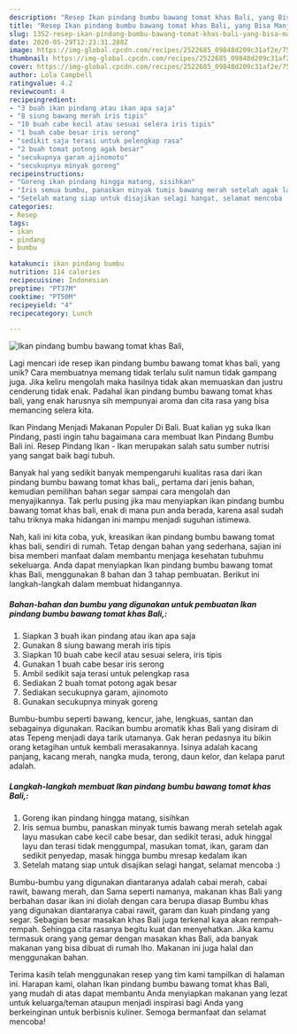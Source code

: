 ```yaml
---
description: "Resep Ikan pindang bumbu bawang tomat khas Bali, yang Bisa Manjain Lidah"
title: "Resep Ikan pindang bumbu bawang tomat khas Bali, yang Bisa Manjain Lidah"
slug: 1352-resep-ikan-pindang-bumbu-bawang-tomat-khas-bali-yang-bisa-manjain-lidah
date: 2020-05-29T12:23:31.288Z
image: https://img-global.cpcdn.com/recipes/2522685_09848d209c31af2e/751x532cq70/ikan-pindang-bumbu-bawang-tomat-khas-bali-foto-resep-utama.jpg
thumbnail: https://img-global.cpcdn.com/recipes/2522685_09848d209c31af2e/751x532cq70/ikan-pindang-bumbu-bawang-tomat-khas-bali-foto-resep-utama.jpg
cover: https://img-global.cpcdn.com/recipes/2522685_09848d209c31af2e/751x532cq70/ikan-pindang-bumbu-bawang-tomat-khas-bali-foto-resep-utama.jpg
author: Lola Campbell
ratingvalue: 4.2
reviewcount: 4
recipeingredient:
- "3 buah ikan pindang atau ikan apa saja"
- "8 siung bawang merah iris tipis"
- "10 buah cabe kecil atau sesuai selera iris tipis"
- "1 buah cabe besar iris serong"
- "sedikit saja terasi untuk pelengkap rasa"
- "2 buah tomat potong agak besar"
- "secukupnya garam ajinomoto"
- "secukupnya minyak goreng"
recipeinstructions:
- "Goreng ikan pindang hingga matang, sisihkan"
- "Iris semua bumbu, panaskan minyak tumis bawang merah setelah agak layu masukan cabe kecil cabe besar, dan sedikit terasi, aduk hinggal layu dan terasi tidak menggumpal, masukan tomat, ikan, garam dan sedikit penyedap, masak hingga bumbu mresap kedalam ikan"
- "Setelah matang siap untuk disajikan selagi hangat, selamat mencoba :)"
categories:
- Resep
tags:
- ikan
- pindang
- bumbu

katakunci: ikan pindang bumbu 
nutrition: 114 calories
recipecuisine: Indonesian
preptime: "PT37M"
cooktime: "PT50M"
recipeyield: "4"
recipecategory: Lunch

---
```



![Ikan pindang bumbu bawang tomat khas Bali,](https://img-global.cpcdn.com/recipes/2522685_09848d209c31af2e/751x532cq70/ikan-pindang-bumbu-bawang-tomat-khas-bali-foto-resep-utama.jpg)

Lagi mencari ide resep ikan pindang bumbu bawang tomat khas bali, yang unik? Cara membuatnya memang tidak terlalu sulit namun tidak gampang juga. Jika keliru mengolah maka hasilnya tidak akan memuaskan dan justru cenderung tidak enak. Padahal ikan pindang bumbu bawang tomat khas bali, yang enak harusnya sih mempunyai aroma dan cita rasa yang bisa memancing selera kita.

Ikan Pindang Menjadi Makanan Populer Di Bali. Buat kalian yg suka Ikan Pindang, pasti ingin tahu bagaimana cara membuat Ikan Pindang Bumbu Bali ini. Resep Pindang Ikan - Ikan merupakan salah satu sumber nutrisi yang sangat baik bagi tubuh.

Banyak hal yang sedikit banyak mempengaruhi kualitas rasa dari ikan pindang bumbu bawang tomat khas bali,, pertama dari jenis bahan, kemudian pemilihan bahan segar sampai cara mengolah dan menyajikannya. Tak perlu pusing jika mau menyiapkan ikan pindang bumbu bawang tomat khas bali, enak di mana pun anda berada, karena asal sudah tahu triknya maka hidangan ini mampu menjadi suguhan istimewa.


Nah, kali ini kita coba, yuk, kreasikan ikan pindang bumbu bawang tomat khas bali, sendiri di rumah. Tetap dengan bahan yang sederhana, sajian ini bisa memberi manfaat dalam membantu menjaga kesehatan tubuhmu sekeluarga. Anda dapat menyiapkan Ikan pindang bumbu bawang tomat khas Bali, menggunakan 8 bahan dan 3 tahap pembuatan. Berikut ini langkah-langkah dalam membuat hidangannya.

<!--inarticleads1-->

##### Bahan-bahan dan bumbu yang digunakan untuk pembuatan Ikan pindang bumbu bawang tomat khas Bali,:

1. Siapkan 3 buah ikan pindang atau ikan apa saja
1. Gunakan 8 siung bawang merah iris tipis
1. Siapkan 10 buah cabe kecil atau sesuai selera, iris tipis
1. Gunakan 1 buah cabe besar iris serong
1. Ambil sedikit saja terasi untuk pelengkap rasa
1. Sediakan 2 buah tomat potong agak besar
1. Sediakan secukupnya garam, ajinomoto
1. Gunakan secukupnya minyak goreng


Bumbu-bumbu seperti bawang, kencur, jahe, lengkuas, santan dan sebagainya digunakan. Racikan bumbu aromatik khas Bali yang disiram di atas Tepeng menjadi daya tarik utamanya. Gak heran pedasnya itu bikin orang ketagihan untuk kembali merasakannya. Isinya adalah kacang panjang, kacang merah, nangka muda, terong, daun kelor, dan kelapa parut adalah. 

<!--inarticleads2-->

##### Langkah-langkah membuat Ikan pindang bumbu bawang tomat khas Bali,:

1. Goreng ikan pindang hingga matang, sisihkan
1. Iris semua bumbu, panaskan minyak tumis bawang merah setelah agak layu masukan cabe kecil cabe besar, dan sedikit terasi, aduk hinggal layu dan terasi tidak menggumpal, masukan tomat, ikan, garam dan sedikit penyedap, masak hingga bumbu mresap kedalam ikan
1. Setelah matang siap untuk disajikan selagi hangat, selamat mencoba :)


Bumbu-bumbu yang digunakan diantaranya adalah cabai merah, cabai rawit, bawang merah, dan Sama seperti namanya, makanan khas Bali yang berbahan dasar ikan ini diolah dengan cara berupa diasap Bumbu khas yang digunakan diantaranya cabai rawit, garam dan kuah pindang yang segar. Sebagian besar masakan khas Bali juga terkenal kaya akan rempah-rempah. Sehingga cita rasanya begitu kuat dan menyehatkan. Jika kamu termasuk orang yang gemar dengan masakan khas Bali, ada banyak makanan yang bisa dibuat di rumah lho. Makanan ini juga halal dan menggunakan bahan. 

Terima kasih telah menggunakan resep yang tim kami tampilkan di halaman ini. Harapan kami, olahan Ikan pindang bumbu bawang tomat khas Bali, yang mudah di atas dapat membantu Anda menyiapkan makanan yang lezat untuk keluarga/teman ataupun menjadi inspirasi bagi Anda yang berkeinginan untuk berbisnis kuliner. Semoga bermanfaat dan selamat mencoba!
